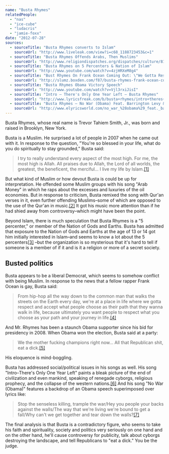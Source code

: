 ```yaml
---
name: "Busta Rhymes"
relatedPeople:
  - "nas"
  - "ice-cube"
  - "ludacris"
  - "jamie-foxx"
date: "2012-07-28"
sources:
  - sourceTitle: "Busta Rhymes converts to Islam"
    sourceUrl: "http://www.liveleak.com/view?i=c68_1188723453&c=1"
  - sourceTitle: "Busta Rhymes Offends Arabs, Then Muslims"
    sourceUrl: "http://www.religiondispatches.org/dispatches/culture/819/busta_rhymes_offends_arabs,_then_muslims/"
  - sourceTitle: "Busta Rhymes on 5 Percenters & Nation of Islam"
    sourceUrl: "http://www.youtube.com/watch?v=4zjHRXeM8g4"
  - sourceTitle: "Bust Rhymes On Frank Ocean Coming Out: \"We Gotta Respect & Accept What People Choose"
    sourceUrl: "http://slumz.boxden.com/f87/busta-rhymes-frank-ocean-coming-out-we-gotta-respect-accept-what-people-choose-1780312/"
  - sourceTitle: "Busta Rhymes Obama Victory Speech"
    sourceUrl: "http://www.youtube.com/watch?v=Vjl3rxiJisI"
  - sourceTitle: "Intro – There's Only One Year Left – Busta Rhymes"
    sourceUrl: "http://www.lyricsfreak.com/b/busta+rhymes/intro+theres+only+one+year+left_20026159.html"
  - sourceTitle: "Busta Rhymes – No War (Obama) Feat. Barrington Levy & Offishall Lyrics"
    sourceUrl: "http://www.elyricsworld.com/no_war_%28obama%29_feat._barringtton_levy_,,_kardinal_offishall_lyrics_busta_rhymes.html"
---
```


Busta Rhymes, whose real name is Trevor Tahiem Smith, Jr., was born and raised in Brooklyn, New York.

Busta is a Muslim. He surprised a lot of people in 2007 when he came out with it. In response to the question, "You're so blessed in your life, what do you do spiritually to stay grounded," Busta said:

>I try to really understand every aspect of the most high. For me, the most high is Allah. All praises due to Allah, the Lord of all worlds, the greatest, the beneficent, the merciful… I live my life by Islam.<a class="source-citation" href="#http://www.liveleak.com/view?i=c68_1188723453&c=1" title="Busta Rhymes converts to Islam">[1]</a>

But what kind of Muslim or how devout Busta is could be up for interpretation. He offended some Muslim groups with his song "Arab Money" in which he raps about the excesses and luxuries of the oil economies. But in response to criticism, Busta remixed the song with Qur'an verses in it, even further offending Muslims–some of which are opposed to the use of the Qur'an in music.<a class="source-citation" href="#http://www.religiondispatches.org/dispatches/culture/819/busta_rhymes_offends_arabs,_then_muslims/" title="Busta Rhymes Offends Arabs, Then Muslims">[2]</a> It got his music more attention than if he had shied away from controversy–which might have been the point.

Beyond Islam, there is much speculation that Busta Rhymes is a "5 percenter," or member of the Nation of Gods and Earths. Busta has admitted that exposure to the Nation of Gods and Earths at the age of 13 or 14 got him initially interested in Islam–and seems to know a lot about the 5 percenters<a class="source-citation" href="#http://www.youtube.com/watch?v=4zjHRXeM8g4" title="Busta Rhymes on 5 Percenters &amp; Nation of Islam">[3]</a> –but the organization is so mysterious that it's hard to tell if someone is a member of if it and is it a religion or more of a secret society.


## Busted politics

Busta appears to be a liberal Democrat, which seems to somehow conflict with being Muslim. In response to the news that a fellow rapper Frank Ocean is gay, Busta said:

>From hip-hop all the way down to the common man that walks the streets on the Earth every day, we're at a place in life where we gotta respect and accept what people choose as their path that they wanna walk in life, because ultimately you want people to respect what you choose as your path and your journey in life.<a class="source-citation" href="#http://slumz.boxden.com/f87/busta-rhymes-frank-ocean-coming-out-we-gotta-respect-accept-what-people-choose-1780312/" title="Bust Rhymes On Frank Ocean Coming Out: &quot;We Gotta Respect &amp; Accept What People Choose">[4]</a>

And Mr. Rhymes has been a staunch Obama supporter since his bid for presidency in 2008. When Obama won the election, Busta said at a party:

>We the mother fucking champions right now… All that Republican shit, eat a dick.<a class="source-citation" href="#http://www.youtube.com/watch?v=Vjl3rxiJisI" title="Busta Rhymes Obama Victory Speech">[5]</a>

His eloquence is mind-boggling.

Busta has addressed social/political issues in his songs as well. His song "Intro–There's Only One Year Left" paints a bleak picture of the end of civilization and even mankind, speaking of renegade cyborgs, religious prophecy, and the collapse of the western nations.<a class="source-citation" href="#http://www.lyricsfreak.com/b/busta+rhymes/intro+theres+only+one+year+left_20026159.html" title="Intro – There&apos;s Only One Year Left – Busta Rhymes">[6]</a> And his song "No War (Obama)" features a backdrop of an Obama speech superimposed over lyrics like:

>Stop the senseless killing, trample the war/Hey you people your backs against the walls/The way that we're living we're bound to get a fall/Why can't we get together and tear down the walls?<a class="source-citation" href="#http://www.elyricsworld.com/no_war_%28obama%29_feat._barringtton_levy_,,_kardinal_offishall_lyrics_busta_rhymes.html" title="Busta Rhymes – No War (Obama) Feat. Barrington Levy &amp; Offishall Lyrics">[7]</a>

The final analysis is that Busta is a contradictory figure, who seems to take his faith and spirituality, society and politics very seriously on one hand and on the other hand, he'll cause controversy for publicity, talk about cyborgs destroying the landscape, and tell Republicans to "eat a dick." You be the judge.